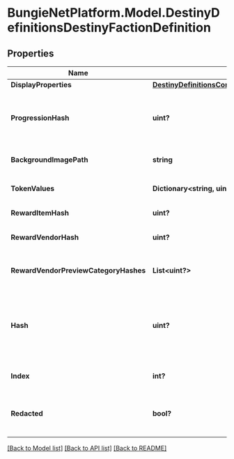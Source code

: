 # BungieNetPlatform.Model.DestinyDefinitionsDestinyFactionDefinition
## Properties

Name | Type | Description | Notes
------------ | ------------- | ------------- | -------------
**DisplayProperties** | [**DestinyDefinitionsCommonDestinyDisplayPropertiesDefinition**](DestinyDefinitionsCommonDestinyDisplayPropertiesDefinition.md) |  | [optional] 
**ProgressionHash** | **uint?** | The hash identifier for the DestinyProgressionDefinition that indicates the character&#39;s relationship with this faction in terms of experience and levels. | [optional] 
**BackgroundImagePath** | **string** | The relative path to the background image, for use in a banner. | [optional] 
**TokenValues** | **Dictionary&lt;string, uint?&gt;** | The faction token item hashes, and their respective progression values. | [optional] 
**RewardItemHash** | **uint?** | The faction reward item hash, usually an engram. | [optional] 
**RewardVendorHash** | **uint?** | The faction reward vendor hash, used for faction engram previews. | [optional] 
**RewardVendorPreviewCategoryHashes** | **List&lt;uint?&gt;** | For the faction reward vendor, the category hashes to be shown as reward previews. | [optional] 
**Hash** | **uint?** | The unique identifier for this entity. Guaranteed to be unique for the type of entity, but not globally.  When entities refer to each other in Destiny content, it is this hash that they are referring to. | [optional] 
**Index** | **int?** | The index of the entity as it was found in the investment tables. | [optional] 
**Redacted** | **bool?** | If this is true, then there is an entity with this identifier/type combination, but BNet is not yet allowed to show it. Sorry! | [optional] 

[[Back to Model list]](../README.md#documentation-for-models) [[Back to API list]](../README.md#documentation-for-api-endpoints) [[Back to README]](../README.md)

